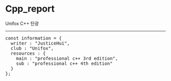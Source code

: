 # Cpp_report
Unifox C++ 탄광
<hr>

<pre>
const information = {
  writer : "JusticeHui",
  club : "Unifox",
  resources : {
    main : "professional c++ 3rd edition",
    sub : "professional c++ 4th edition"
  }
};
</pre>
